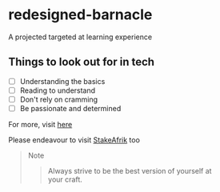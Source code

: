 # redesigned-barnacle
A projected targeted at learning experience

## Things to look out for in tech

- [ ] Understanding the basics
- [ ] Reading to understand
- [ ] Don't rely on cramming
- [ ] Be passionate and determined

For more, visit [here][id]  

[id]: https://google.com "web-search"

Please endeavour to visit [StakeAfrik][] too

[StakeAfrik]: https://www.stakeafrik.com "Stake Here"

>Note  
>>Always strive to be the best version of yourself at  
your craft.
